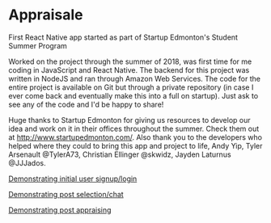 # Appraisale
First React Native app started as part of Startup Edmonton's Student Summer Program

Worked on the project through the summer of 2018, was first time for me coding in JavaScript and React Native.
The backend for this project was written in NodeJS and ran through Amazon Web Services. The code for the entire project is available on Git but through a private repository (in case I ever come back and eventually make this into a full on startup). Just ask to see any of the code and I'd be happy to share!

Huge thanks to Startup Edmonton for giving us resources to develop our idea and work on it in their offices throughout the summer. Check them out at http://www.startupedmonton.com/. Also thank you to the developers who helped where they could to bring this app and project to life, Andy Yip, Tyler Arsenault @TylerA73, Christian Ellinger @skwidz, Jayden Laturnus @JJJados.




[Demonstrating initial user signup/login](https://youtu.be/mzflvDXl5lE)

[Demonstrating post selection/chat](https://youtu.be/pDTPLMz6f7I)

[Demonstrating post appraising](https://youtu.be/RAdV3-gh3bQ)
